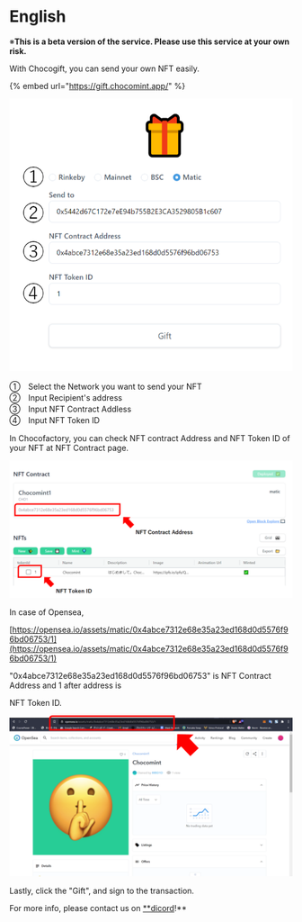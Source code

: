 # English

※**This is a beta version of the service. Please use this service at your own risk.**

With Chocogift, you can send your own NFT easily.

{% embed url="https://gift.chocomint.app/" %}

![](<../../../.gitbook/assets/image (30).png>)

①　Select the Network you want to send your NFT\
②　Input Recipient's address\
③　Input NFT Contract Addless\
④　Input NFT Token ID

In Chocofactory, you can check NFT contract Address and NFT Token ID of your NFT at NFT Contract page.

![](<../../../.gitbook/assets/image (31).png>)

In case of Opensea,

[https://opensea.io/assets/matic/0x4abce7312e68e35a23ed168d0d5576f96bd06753/1](https://opensea.io/assets/matic/0x4abce7312e68e35a23ed168d0d5576f96bd06753/1)

"0x4abce7312e68e35a23ed168d0d5576f96bd06753" is NFT Contract Address and 1 after address is

NFT Token ID.

![](<../../../.gitbook/assets/image (32).png>)

Lastly, click the "Gift", and sign to the transaction.

For more info, please contact us on [\*\*dicord](https://discord.gg/EaCUBgAu)!\*\*
